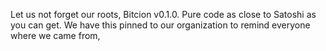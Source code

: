Let us not forget our roots, Bitcion v0.1.0. Pure code as close to Satoshi as you can get.
We have this pinned to our organization to remind everyone where we came from, 